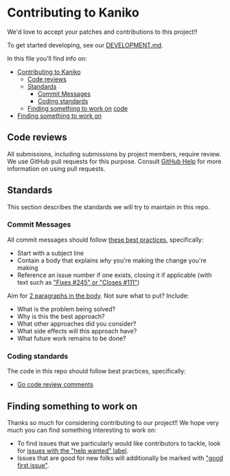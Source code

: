 # Contributing to Kaniko

We'd love to accept your patches and contributions to this project!!

To get started developing, see our [DEVELOPMENT.md](./DEVELOPMENT.md).

In this file you'll find info on:

- [Contributing to Kaniko](#contributing-to-kaniko)
  - [Code reviews](#code-reviews)
  - [Standards](#standards)
    - [Commit Messages](#commit-messages)
    - [Coding standards](#coding-standards)
  - [Finding something to work on](#finding-something-to-work-on)
  [code](#coding-standards)
- [Finding something to work on](#finding-something-to-work-on)

## Code reviews

All submissions, including submissions by project members, require review. We
use GitHub pull requests for this purpose. Consult
[GitHub Help](https://help.github.com/articles/about-pull-requests/) for more
information on using pull requests.

## Standards

This section describes the standards we will try to maintain in this repo.

### Commit Messages

All commit messages should follow
[these best practices](https://chris.beams.io/posts/git-commit/), specifically:

- Start with a subject line
- Contain a body that explains _why_ you're making the change you're making
- Reference an issue number if one exists, closing it if applicable (with text
  such as
  ["Fixes #245" or "Closes #111"](https://help.github.com/articles/closing-issues-using-keywords/))

Aim for [2 paragraphs in the body](https://www.youtube.com/watch?v=PJjmw9TRB7s).
Not sure what to put? Include:

- What is the problem being solved?
- Why is this the best approach?
- What other approaches did you consider?
- What side effects will this approach have?
- What future work remains to be done?

### Coding standards

The code in this repo should follow best practices, specifically:

- [Go code review comments](https://go.dev/wiki/CodeReviewComments)

## Finding something to work on

Thanks so much for considering contributing to our project!! We hope very much
you can find something interesting to work on:

- To find issues that we particularly would like contributors to tackle, look
  for
  [issues with the "help wanted" label](https://github.com/mzihlmann/kaniko/issues?q=is%3Aissue+is%3Aopen+label%3A%22help+wanted%22).
- Issues that are good for new folks will additionally be marked with
  ["good first issue"](https://github.com/mzihlmann/kaniko/issues?q=is%3Aissue+is%3Aopen+label%3A%22good+first+issue%22).
